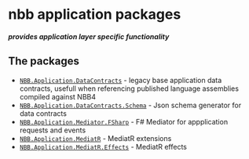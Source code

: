 # nbb application packages
##### provides application layer specific functionality 


## The packages
  - [`NBB.Application.DataContracts`](./NBB.Application.DataContracts#readme) - legacy base application data contracts, usefull when referencing published language assemblies compiled against NBB4
  - [`NBB.Application.DataContracts.Schema`](./NBB.Application.DataContracts.Schema#readme) - Json schema generator for data contracts
  - [`NBB.Application.Mediator.FSharp`](./NBB.Application.Mediator.FSharp#readme) - F# Mediator for appplication requests and events
  - [`NBB.Application.MediatR`](./NBB.Application.MediatR#readme) - MediatR extensions
  - [`NBB.Application.MediatR.Effects`](./NBB.Application.MediatR.Effects#readme) - MediatR effects